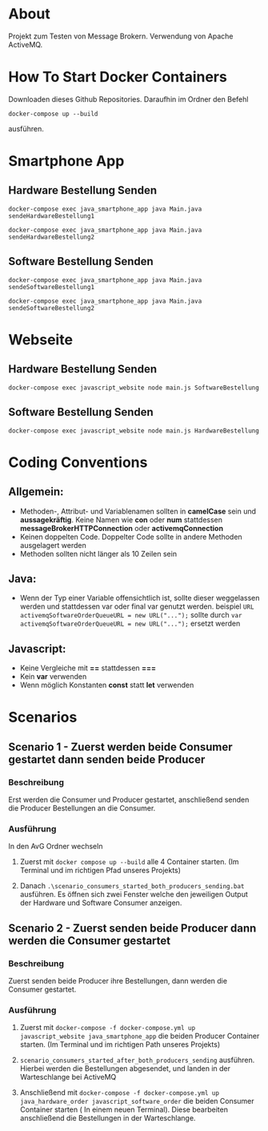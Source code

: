 # About
Projekt zum Testen von Message Brokern. Verwendung von Apache ActiveMQ.
# How To Start Docker Containers
Downloaden dieses Github Repositories. Daraufhin im Ordner den Befehl
```
docker-compose up --build
```
ausführen.


# Smartphone App

## Hardware Bestellung Senden
```
docker-compose exec java_smartphone_app java Main.java sendeHardwareBestellung1
```
```
docker-compose exec java_smartphone_app java Main.java sendeHardwareBestellung2
```

## Software Bestellung Senden
```
docker-compose exec java_smartphone_app java Main.java sendeSoftwareBestellung1
```
```
docker-compose exec java_smartphone_app java Main.java sendeSoftwareBestellung2
```

# Webseite
## Hardware Bestellung Senden
```
docker-compose exec javascript_website node main.js SoftwareBestellung
```


## Software Bestellung Senden
```
docker-compose exec javascript_website node main.js HardwareBestellung
```

# Coding Conventions
## Allgemein:
- Methoden-, Attribut- und Variablenamen sollten in **camelCase** sein und **aussagekräftig**.
  Keine Namen wie **con** oder **num** stattdessen **messageBrokerHTTPConnection** oder **activemqConnection**
- Keinen doppelten Code. Doppelter Code sollte in andere Methoden ausgelagert werden
- Methoden sollten nicht länger als 10 Zeilen sein

## Java:
- Wenn der Typ einer Variable offensichtlich ist, sollte dieser weggelassen werden und stattdessen var oder final var genutzt werden.
 beispiel `URL activemqSoftwareOrderQueueURL = new URL("...");`
 sollte durch `var activemqSoftwareOrderQueueURL = new URL("...");` ersetzt werden 

## Javascript:
- Keine Vergleiche mit **==** stattdessen **===**
- Kein **var** verwenden
- Wenn möglich Konstanten **const** statt **let**  verwenden

# Scenarios
## Scenario 1 - Zuerst werden beide Consumer gestartet dann senden beide Producer
### Beschreibung
Erst werden die Consumer und Producer gestartet, anschließend senden die Producer Bestellungen an die Consumer.
### Ausführung
In den AvG Ordner wechseln
1. Zuerst mit `docker compose up --build` alle 4 Container starten. (Im Terminal und im richtigen Pfad unseres Projekts)

2. Danach `.\scenario_consumers_started_both_producers_sending.bat` ausführen.
Es öffnen sich zwei Fenster welche den jeweiligen Output der Hardware und Software Consumer anzeigen.

## Scenario 2 - Zuerst senden beide Producer dann werden die Consumer gestartet
### Beschreibung
Zuerst senden beide Producer ihre Bestellungen, dann werden die Consumer gestartet.
### Ausführung
1. Zuerst mit `docker-compose -f docker-compose.yml up javascript_website java_smartphone_app` die beiden Producer Container starten. (Im Terminal und im richtigen Path unseres Projekts)

2. `scenario_consumers_started_after_both_producers_sending` ausführen. Hierbei werden die Bestellungen abgesendet, und landen in der Warteschlange bei ActiveMQ

3. Anschließend mit `docker-compose -f docker-compose.yml up java_hardware_order javascript_software_order` die beiden Consumer Container starten ( In einem neuen Terminal). Diese bearbeiten anschließend die Bestellungen in der Warteschlange.
